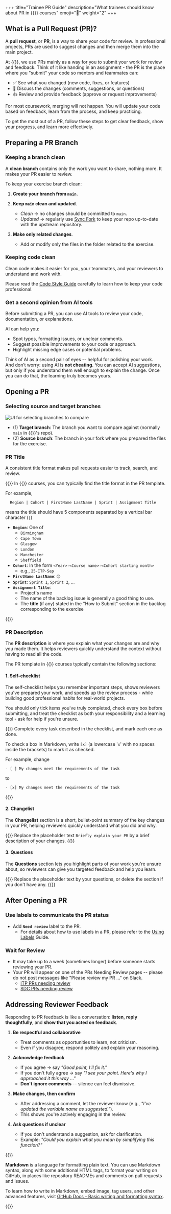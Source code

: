 +++
title="Trainee PR Guide"
description="What trainees should know about PR in {{<our-name>}} courses"
emoji="📝"
weight="2"
+++

## What is a Pull Request (PR)?

A **pull request**, or **PR**, is a way to share your code for review.
In professional projects, PRs are used to suggest changes and then merge them into the main project.

At {{<our-name>}}, we use PRs mainly as a way for you to submit your work for review and feedback.
Think of it like handing in an assignment - the PR is the place where you "submit" your code so 
mentors and teammates can:
- ✅ See what you changed (new code, fixes, or features)
- 💬 Discuss the changes (comments, suggestions, or questions)
- 👍 Review and provide feedback (approve or request improvements)

For most coursework, merging will not happen. You will update your code based on feedback, learn 
from the process, and keep practicing.

To get the most out of a PR, follow these steps to get 
clear feedback, show your progress, and learn more effectively.

## Preparing a PR Branch

### Keeping a branch clean

A **clean branch** contains only the work you want to share, nothing more.
It makes your PR easier to review.

To keep your exercise branch clean:

1. **Create your branch from `main`**.

2. **Keep `main` clean and updated**.
    - _Clean_ -> no changes should be committed to `main`.
    - _Updated_ -> regularly use
     [Sync Fork](https://docs.github.com/en/pull-requests/collaborating-with-pull-requests/working-with-forks/syncing-a-fork)
     to keep your repo up-to-date with the upstream repository.

3. **Make only related changes**.
    - Add or modify only the files in the folder related to the exercise.

### Keeping code clean

Clean code makes it easier for you, your teammates, and your reviewers to understand and
work with.

Please read the [Code Style Guide](../style-guide/) carefully
to learn how to keep your code professional.

### Get a second opinion from AI tools

Before submitting a PR, you can use AI tools to review your code, documentation, or explanations.

AI can help you:
- Spot typos, formatting issues, or unclear comments.
- Suggest possible improvements to your code or approach.
- Highlight missing edge cases or potential problems.

Think of AI as a second pair of eyes -- helpful for polishing your work.  
And don’t worry: using AI is **not cheating**. You can accept AI suggestions, but only if you 
understand them well enough to explain the change. Once you can do that, the learning truly becomes 
yours.


## Opening a PR

### Selecting source and target branches

![UI for selecting branches to compare](open-pr-select-branches.png)

- (1) **Target branch**: The branch you want to compare against (normally `main` in {{<our-name>}}'s repo).
- (2) **Source branch**: The branch in your fork where you prepared the files for the exercise.

### PR Title
A consistent title format makes pull requests easier to track, search, and review.

{{<note type="note" title="In CYF Courses">}}
In {{<our-name>}} courses, you can typically find the title format in the PR template.

For example,
```
  Region | Cohort | FirstName LastName | Sprint | Assignment Title
```  
means the title should have 5 components separated by a vertical bar character (`|`)

- **`Region`**: One of 
  - `Birmingham`
  - `Cape Town`
  - `Glasgow`
  - `London`
  - `Manchester`
  - `Sheffield`
- **`Cohort`**: In the form `<Year>-<Course name>-<Cohort starting month>`
  - e.g., `25-ITP-Sep`
- **`FirstName LastName`**: 🙄
- **`Sprint`**: `Sprint 1`, `Sprint 2`, ...
- **`Assignment Title`**:
  - Project's name
  - The name of the backlog issue is generally a good thing to use.
  - The **title** (if any) stated in the "How to Submit" section in the backlog corresponding to
    the exercise

{{</note>}}

### PR Description

The **PR description** is where you explain what your changes are and why you made them.
It helps reviewers quickly understand the context without having to read all the code.

The PR template in {{<our-name>}} courses typically contain the following sections:

#### 1. Self-checklist

The self-checklist helps you remember important steps, shows reviewers you've prepared your work, 
and speeds up the review process - while building good professional habits for real-world projects.

You should only tick items you've truly completed, check every box before submitting, 
and treat the checklist as both your responsibility and a learning tool - ask for help if you're 
unsure.

{{<note type="note" title="In CYF Courses">}}
Complete every task described in the checklist, and mark each one as done.

To check a box in Markdown, write `[x]` (a lowercase '`x`' with no spaces inside the brackets) 
to mark it as checked.

For example, change
```
- [ ] My changes meet the requirements of the task
```
to
```
- [x] My changes meet the requirements of the task
```
{{</note>}}

#### 2. Changelist

The **Changelist** section is a short, bullet-point summary of the key changes in your PR, 
helping reviewers quickly understand what you did and why.

{{<note type="note" title="In CYF Courses">}}
Replace the placeholder text `Briefly explain your PR` by a brief description of your changes.
{{</note>}}

#### 3. Questions

The **Questions** section lets you highlight parts of your work you're unsure about, 
so reviewers can give you targeted feedback and help you learn.

{{<note type="note" title="In CYF Courses">}}
Replace the placeholder text by your questions, or delete the section if you don't have any.
{{</note>}}

## After Opening a PR

### Use labels to communicate the PR status

- Add **`Need review`** label to the PR.
  - For details about how to use labels in a PR, please refer to the [Using Labels](./using-labels/)
  Guide.


### Wait for Review
  - It may take up to a week (sometimes longer) before someone starts reviewing your PR.
  - Your PR will appear on one of the PRs Needing Review pages -- please do not post messages like 
    "Please review my PR ..." on Slack.
    - [ITP PRs needing review](https://programming.codeyourfuture.io/prs-needing-review/)
    - [SDC PRs needing review](https://sdc.codeyourfuture.io/prs-needing-review/)

## Addressing Reviewer Feedback

Responding to PR feedback is like a conversation: **listen**, **reply thoughtfully**, and 
**show that you acted on feedback**.

1. **Be respectful and collaborative**
    - Treat comments as opportunities to learn, not criticism.
    - Even if you disagree, respond politely and explain your reasoning.

2. **Acknowledge feedback**
    - If you agree -> say _"Good point, I'll fix it."_
    - If you don't fully agree -> say _"I see your point. Here's why I approached it this way ..."_
    - **Don't ignore comments** -- silence can feel dismissive.

3. **Make changes, then confirm**
    - After addressing a comment, let the reviewer know (e.g., _"I've updated the variable name 
      as suggested."_).
    - This shows you're actively engaging in the review.

4. **Ask questions if unclear**
    - If you don't understand a suggestion, ask for clarification.
    - Example: _"Could you explain what you mean by simplifying this function?"_


{{<note type="tip" title="Writing on GitHub">}}

**Markdown** is a language for formatting plain text.
You can use Markdown syntax, along with some additional HTML tags, to format your writing on GitHub, 
in places like repository READMEs and comments on pull requests and issues.

To learn how to write in Markdown, embed image, tag users, and other advanced features,
visit [GitHub Docs - Basic writing and formatting syntax](https://docs.github.com/en/get-started/writing-on-github/getting-started-with-writing-and-formatting-on-github/basic-writing-and-formatting-syntax).

{{</note>}}